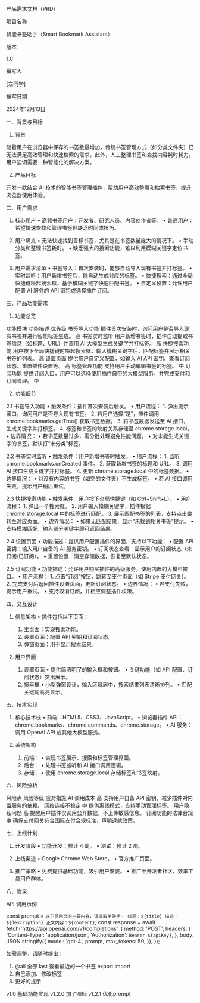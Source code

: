 产品需求文档（PRD）

项目名称

智能书签助手（Smart Bookmark Assistant）

版本

1.0

撰写人

[左同学]

撰写日期

2024年12月13日

一、背景与目标

1. 背景

随着用户在浏览器中保存的书签数量增加，传统书签管理方式（如分类文件夹）已无法满足高效管理和快速检索的需求。此外，人工整理书签和查找内容耗时耗力，用户迫切需要一种智能化的解决方案。

2. 产品目标

开发一款结合 AI 技术的智能书签管理插件，帮助用户高效整理和检索书签，提升浏览器使用体验。

二、用户需求

1. 核心用户
	•	高频书签用户：开发者、研究人员、内容创作者等。
	•	普通用户：希望快速查找和管理书签但缺乏时间或技巧。

2. 用户痛点
	•	无法快速找到目标书签，尤其是在书签数量庞大的情况下。
	•	手动分类和整理书签耗时。
	•	缺乏强大的搜索功能，难以利用模糊关键字定位书签。

3. 用户需求清单
	•	书签导入：首次安装时，能够自动导入现有书签并打标签。
	•	实时监听：用户新增书签后，能自动生成对应的标签。
	•	快捷搜索：通过全局快捷键唤起搜索框，基于模糊关键字快速匹配书签。
	•	自定义设置：允许用户配置 AI 服务的 API 密钥或选择插件订阅。

三、产品功能需求

1. 功能总览

功能模块	功能描述	优先级
书签导入功能	插件首次安装时，询问用户是否导入现有书签并进行智能标签生成。	高
书签实时监听	用户新增书签时，插件自动提取书签信息（如标题、URL）并调用 AI 大模型生成关键字并打标签。	高
快捷搜索功能	用户按下全局快捷键时唤起搜索框，输入模糊关键字后，匹配标签并展示相关书签的列表。	高
设置页面	提供用户自定义配置，如输入 AI API 密钥、查看订阅状态、重置插件设置等。	高
标签管理功能	支持用户手动编辑书签的标签。	中
订阅功能	提供订阅入口，用户可以选择使用插件自带的大模型服务，并完成支付和订阅管理。	中

2. 功能细节

2.1 书签导入功能
	•	触发条件：插件首次安装后触发。
	•	用户流程：
	1.	弹出提示窗口，询问用户是否导入现有书签。
	2.	若用户选择“是”，插件调用 chrome.bookmarks.getTree() 获取书签数据。
	3.	将书签数据发送至 AI 接口，生成关键字并打标签。
	4.	标签和书签的映射关系存储至 chrome.storage.local。
	•	边界情况：
	•	若书签数量过多，需分批处理避免性能问题。
	•	对未能生成关键字的书签，默认打“未分类”标签。

2.2 书签实时监听
	•	触发条件：用户新增书签时触发。
	•	用户流程：
	1.	监听 chrome.bookmarks.onCreated 事件。
	2.	获取新增书签的标题和 URL。
	3.	调用 AI 接口生成关键字并打标签。
	4.	更新 chrome.storage.local 中的标签数据。
	•	边界情况：
	•	对没有内容的书签（如空的文件夹）不生成标签。
	•	若 AI 接口调用失败，提示用户稍后重试。

2.3 快捷搜索功能
	•	触发条件：用户按下全局快捷键（如 Ctrl+Shift+L）。
	•	用户流程：
	1.	弹出一个搜索框。
	2.	用户输入模糊关键字，插件根据 chrome.storage.local 中的标签进行匹配。
	3.	展示匹配书签的列表，支持点击跳转至对应页面。
	•	边界情况：
	•	如果无匹配结果，显示“未找到相关书签”提示。
	•	支持模糊匹配，输入部分关键字即可返回结果。

2.4 设置页面
	•	功能描述：提供用户配置插件的界面，支持以下功能：
	•	配置 API 密钥：输入用户自备的 AI 服务密钥。
	•	订阅状态查看：显示用户的订阅状态（未订阅/已订阅）。
	•	重置设置：清空存储数据，恢复至默认状态。

2.5 订阅功能
	•	功能描述：允许用户购买插件的高级服务，使用内置的大模型接口。
	•	用户流程：
	1.	点击“订阅”按钮，跳转至支付页面（如 Stripe 支付网关）。
	2.	完成支付后返回插件设置页面，更新订阅状态。
	•	边界情况：
	•	若支付失败，提示用户重试。
	•	支持取消订阅，并相应调整插件权限。

四、交互设计

1. 信息架构
	•	插件包括以下页面：
	1.	主页面：实现搜索功能。
	2.	设置页面：配置 API 密钥和订阅状态。
	3.	弹窗页面：用于显示搜索结果。

2. 用户界面
	1.	设置页面
	•	提供简洁明了的输入框和按钮。
	•	关键功能（如 API 配置、订阅状态）突出展示。
	2.	搜索框
	•	小型弹窗设计，输入区域居中，搜索结果列表清晰排列。
	•	匹配关键词高亮显示。

五、技术实现

1. 核心技术栈
	•	前端：HTML5、CSS3、JavaScript。
	•	浏览器插件 API：chrome.bookmarks、chrome.commands、chrome.storage。
	•	AI 服务：调用 OpenAI API 或其他大模型服务。

2. 系统架构
	1.	前端：
	•	实现书签展示、搜索和标签管理界面。
	2.	后台：
	•	处理书签监听和 AI 接口调用逻辑。
	3.	存储：
	•	使用 chrome.storage.local 存储标签和书签映射。

六、风险分析

风险点	风险等级	应对措施
AI 调用成本	高	支持用户自备 API 密钥，减少插件对内置服务的依赖。
网络连接不稳定	中	提供离线模式，支持手动管理标签。
用户隐私问题	高	提醒用户插件仅调用公开数据，不上传敏感信息。
订阅功能的法律合规	中	确保支付网关符合国际支付合规标准，声明退款政策。

七、上线计划

1. 开发阶段
	•	功能开发：预计 4 周。
	•	测试：预计 2 周。

2. 上线渠道
	•	Google Chrome Web Store。
	•	官方推广页面。

3. 推广策略
	•	免费提供基础功能，吸引用户安装。
	•	推广至开发者社区、效率工具用户群体。

八、附录

API 调用示例

const prompt = `以下是网页的主要内容，请提取关键字：
标题：${title}
描述：${description}
正文内容：${content}`;
const response = await fetch('https://api.openai.com/v1/completions', {
    method: 'POST',
    headers: {
        'Content-Type': 'application/json',
        'Authorization': `Bearer ${apiKey}`,
    },
    body: JSON.stringify({
        model: 'gpt-4',
        prompt,
        max_tokens: 50,
    }),
});

如需调整，请随时提出！

<!-- todo -->
1. @all 全部 last 查看最近的一个书签  export  import 
2. 自己添加、修改标签
3. 更好的提示


v1.0
基础功能实现
v1.2.0
加了图标
v1.2.1
优化prompt